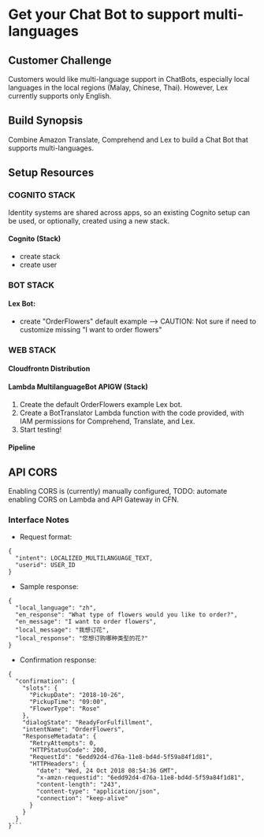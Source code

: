 # Get your Chat Bot to support multi-languages

## Customer Challenge
Customers would like multi-language support in ChatBots, especially local languages in the local regions (Malay, Chinese, Thai). However, Lex currently supports only English.

## Build Synopsis
Combine Amazon Translate, Comprehend and Lex to build a Chat Bot that supports multi-languages.

## Setup Resources

### COGNITO STACK
Identity systems are shared across apps, so an existing Cognito setup can be used, or optionally, created using a new stack.

#### Cognito (Stack)
 * create stack
 * create user

### BOT STACK

#### Lex Bot: 
 * create "OrderFlowers" default example
--> CAUTION: Not sure if need to customize missing "I want to order flowers"

### WEB STACK

#### Cloudfrontn Distribution

#### Lambda MultilanguageBot APIGW (Stack)
1. Create the default OrderFlowers example Lex bot. 
2. Create a BotTranslator Lambda function with the code provided, with IAM permissions for Comprehend, Translate, and Lex. 
3. Start testing!

#### Pipeline




## API CORS
Enabling CORS is (currently) manually configured, 
TODO: automate enabling CORS on Lambda and API Gateway in CFN. 



###  Interface Notes

* Request format:
```
{
  "intent": LOCALIZED_MULTILANGUAGE_TEXT,
  "userid": USER_ID
}
```

* Sample response:
```
{
  "local_language": "zh",
  "en_response": "What type of flowers would you like to order?",
  "en_message": "I want to order flowers",
  "local_message": "我想订花",
  "local_response": "您想订购哪种类型的花?"
}
```

* Confirmation response:
```
{
  "confirmation": {
    "slots": {
      "PickupDate": "2018-10-26",
      "PickupTime": "09:00",
      "FlowerType": "Rose"
    },
    "dialogState": "ReadyForFulfillment",
    "intentName": "OrderFlowers",
    "ResponseMetadata": {
      "RetryAttempts": 0,
      "HTTPStatusCode": 200,
      "RequestId": "6edd92d4-d76a-11e8-bd4d-5f59a84f1d81",
      "HTTPHeaders": {
        "date": "Wed, 24 Oct 2018 08:54:36 GMT",
        "x-amzn-requestid": "6edd92d4-d76a-11e8-bd4d-5f59a84f1d81",
        "content-length": "243",
        "content-type": "application/json",
        "connection": "keep-alive"
      }
    }
  }
}```
